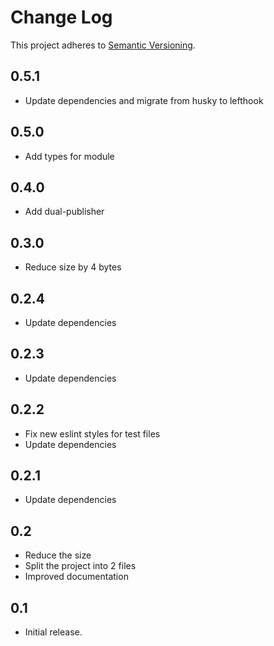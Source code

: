 # Change Log
This project adheres to [Semantic Versioning](http://semver.org/).

## 0.5.1

* Update dependencies and migrate from husky to lefthook

## 0.5.0

* Add types for module

## 0.4.0

* Add dual-publisher

## 0.3.0

* Reduce size by 4 bytes

## 0.2.4

* Update dependencies

## 0.2.3

* Update dependencies

## 0.2.2

* Fix new eslint styles for test files
* Update dependencies

## 0.2.1

* Update dependencies

## 0.2

* Reduce the size
* Split the project into 2 files
* Improved documentation

## 0.1

* Initial release.
